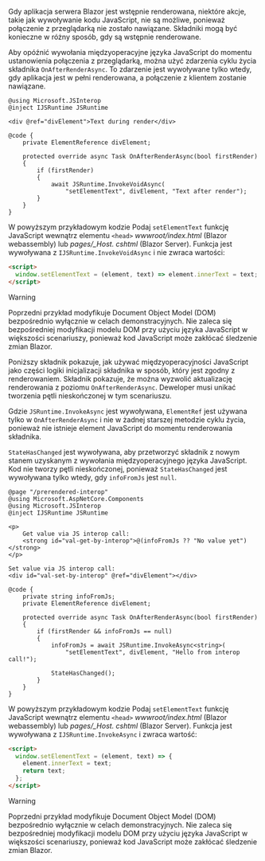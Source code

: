 Gdy aplikacja serwera Blazor jest wstępnie renderowana, niektóre akcje, takie jak wywoływanie kodu JavaScript, nie są możliwe, ponieważ połączenie z przeglądarką nie zostało nawiązane. Składniki mogą być konieczne w różny sposób, gdy są wstępnie renderowane.

Aby opóźnić wywołania międzyoperacyjne języka JavaScript do momentu ustanowienia połączenia z przeglądarką, można użyć zdarzenia cyklu życia składnika `OnAfterRenderAsync`. To zdarzenie jest wywoływane tylko wtedy, gdy aplikacja jest w pełni renderowana, a połączenie z klientem zostanie nawiązane.

```cshtml
@using Microsoft.JSInterop
@inject IJSRuntime JSRuntime

<div @ref="divElement">Text during render</div>

@code {
    private ElementReference divElement;

    protected override async Task OnAfterRenderAsync(bool firstRender)
    {
        if (firstRender)
        {
            await JSRuntime.InvokeVoidAsync(
                "setElementText", divElement, "Text after render");
        }
    }
}
```

W powyższym przykładowym kodzie Podaj `setElementText` funkcję JavaScript wewnątrz elementu `<head>` *wwwroot/index.html* (Blazor webassembly) lub *pages/_Host. cshtml* (Blazor Server). Funkcja jest wywoływana z `IJSRuntime.InvokeVoidAsync` i nie zwraca wartości:

```html
<script>
  window.setElementText = (element, text) => element.innerText = text;
</script>
```

> [!WARNING]
> Poprzedni przykład modyfikuje Document Object Model (DOM) bezpośrednio wyłącznie w celach demonstracyjnych. Nie zaleca się bezpośredniej modyfikacji modelu DOM przy użyciu języka JavaScript w większości scenariuszy, ponieważ kod JavaScript może zakłócać śledzenie zmian Blazor.

Poniższy składnik pokazuje, jak używać międzyoperacyjności JavaScript jako części logiki inicjalizacji składnika w sposób, który jest zgodny z renderowaniem. Składnik pokazuje, że można wyzwolić aktualizację renderowania z poziomu `OnAfterRenderAsync`. Deweloper musi unikać tworzenia pętli nieskończonej w tym scenariuszu.

Gdzie `JSRuntime.InvokeAsync` jest wywoływana, `ElementRef` jest używana tylko w `OnAfterRenderAsync` i nie w żadnej starszej metodzie cyklu życia, ponieważ nie istnieje element JavaScript do momentu renderowania składnika.

`StateHasChanged` jest wywoływana, aby przetworzyć składnik z nowym stanem uzyskanym z wywołania międzyoperacyjnego języka JavaScript. Kod nie tworzy pętli nieskończonej, ponieważ `StateHasChanged` jest wywoływana tylko wtedy, gdy `infoFromJs` jest `null`.

```cshtml
@page "/prerendered-interop"
@using Microsoft.AspNetCore.Components
@using Microsoft.JSInterop
@inject IJSRuntime JSRuntime

<p>
    Get value via JS interop call:
    <strong id="val-get-by-interop">@(infoFromJs ?? "No value yet")</strong>
</p>

Set value via JS interop call:
<div id="val-set-by-interop" @ref="divElement"></div>

@code {
    private string infoFromJs;
    private ElementReference divElement;

    protected override async Task OnAfterRenderAsync(bool firstRender)
    {
        if (firstRender && infoFromJs == null)
        {
            infoFromJs = await JSRuntime.InvokeAsync<string>(
                "setElementText", divElement, "Hello from interop call!");

            StateHasChanged();
        }
    }
}
```

W powyższym przykładowym kodzie Podaj `setElementText` funkcję JavaScript wewnątrz elementu `<head>` *wwwroot/index.html* (Blazor webassembly) lub *pages/_Host. cshtml* (Blazor Server). Funkcja jest wywoływana z `IJSRuntime.InvokeAsync` i zwraca wartość:

```html
<script>
  window.setElementText = (element, text) => {
    element.innerText = text;
    return text;
  };
</script>
```

> [!WARNING]
> Poprzedni przykład modyfikuje Document Object Model (DOM) bezpośrednio wyłącznie w celach demonstracyjnych. Nie zaleca się bezpośredniej modyfikacji modelu DOM przy użyciu języka JavaScript w większości scenariuszy, ponieważ kod JavaScript może zakłócać śledzenie zmian Blazor.
